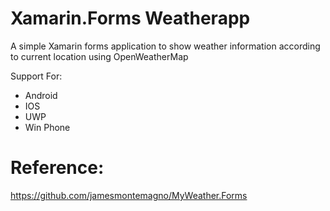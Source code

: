 # Xamarin.Forms Weatherapp

A simple Xamarin forms application to show weather information according to current location using OpenWeatherMap

Support For:
- Android
- IOS
- UWP
- Win Phone

# Reference:
https://github.com/jamesmontemagno/MyWeather.Forms
